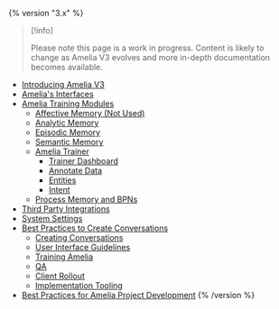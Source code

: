 {% version "3.x" %}
> [!info]  
>
> Please note this page is a work in progress. Content is likely to change as Amelia V3 evolves and more in-depth documentation becomes available.

-   [Introducing Amelia V3](Introducing%20Amelia%20V3)
-   [Amelia's Interfaces](Amelia's%20Interfaces)
-   [Amelia Training Modules](Amelia%20Training%20Modules)
    -   [Affective Memory (Not Used)](Affective%20Memory%20_Not%20Used_)
    -   [Analytic Memory](Analytic%20Memory)
    -   [Episodic Memory](Episodic%20Memory)
    -   [Semantic Memory](Semantic%20Memory)
    -   [Amelia Trainer](Amelia%20Trainer)
        -   [Trainer Dashboard](Trainer%20Dashboard)
        -   [Annotate Data](Annotate%20Data)
        -   [Entities](Entities)
        -   [Intent](Intent)
    -   [Process Memory and BPNs](Process%20Memory%20and%20BPNs)
-   [Third Party Integrations](Third%20Party%20Integrations)
-   [System Settings](System%20Settings)
-   [Best Practices to Create Conversations](Best%20Practices%20to%20Create%20Conversations)
    -   [Creating Conversations](Creating%20Conversations)
    -   [User Interface Guidelines](User%20Interface%20Guidelines)
    -   [Training Amelia](Training%20Amelia)
    -   [QA](QA)
    -   [Client Rollout](Client%20Rollout)
    -   [Implementation Tooling](Implementation%20Tooling)
-   [Best Practices for Amelia Project Development](Best%20Practices%20for%20Amelia%20Project%20Development)
{% /version %}
